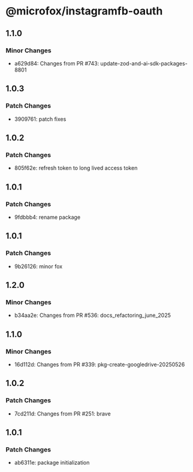 # @microfox/instagramfb-oauth

## 1.1.0

### Minor Changes

- a629d84: Changes from PR #743: update-zod-and-ai-sdk-packages-8801

## 1.0.3

### Patch Changes

- 3909761: patch fixes

## 1.0.2

### Patch Changes

- 805f62e: refresh token to long lived access token

## 1.0.1

### Patch Changes

- 9fdbbb4: rename package

## 1.0.1

### Patch Changes

- 9b26126: minor fox

## 1.2.0

### Minor Changes

- b34aa2e: Changes from PR #536: docs_refactoring_june_2025

## 1.1.0

### Minor Changes

- 16d112d: Changes from PR #339: pkg-create-googledrive-20250526

## 1.0.2

### Patch Changes

- 7cd211d: Changes from PR #251: brave

## 1.0.1

### Patch Changes

- ab6311e: package initialization
